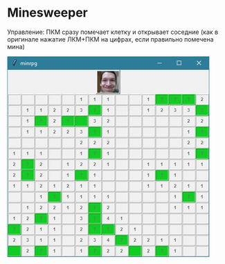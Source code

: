 # Minesweeper

Управление: ПКМ сразу помечает клетку и открывает соседние (как в оригинале нажатие ЛКМ+ПКМ на цифрах, если правильно помечена мина)

![GitHub Logo](/logo.jpg)
